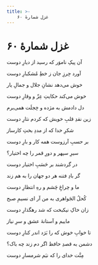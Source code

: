 ```yaml
---
title: >-
    غزل شمارهٔ ۶۰
---
```

# غزل شمارهٔ ۶۰

<div class="b" id="bn1"><div class="m1"><p>آن پیکِ ناموَر که رسید از دیارِ دوست</p></div>
<div class="m2"><p>آورد حِرزِ جان ز خطِ مُشکبارِ دوست</p></div></div>
<div class="b" id="bn2"><div class="m1"><p>خوش می‌دهد نشانِ جلال و جمالِ یار</p></div>
<div class="m2"><p>خوش می‌کند حکایتِ عِزّ و وقارِ دوست</p></div></div>
<div class="b" id="bn3"><div class="m1"><p>دل دادمش به مژده و خِجلَت همی‌برم</p></div>
<div class="m2"><p>زین نقدِ قلبِ خویش که کردم نثارِ دوست</p></div></div>
<div class="b" id="bn4"><div class="m1"><p>شکرِ خدا که از مددِ بختِ کارساز</p></div>
<div class="m2"><p>بر حسبِ آرزوست همه کار و بارِ دوست</p></div></div>
<div class="b" id="bn5"><div class="m1"><p>سیرِ سپهر و دورِ قمر را چه اختیار؟</p></div>
<div class="m2"><p>در گردشند بر حَسَبِ اختیار دوست</p></div></div>
<div class="b" id="bn6"><div class="m1"><p>گر بادِ فتنه هر دو جهان را به هم زند</p></div>
<div class="m2"><p>ما و چراغِ چَشم و رهِ انتظارِ دوست</p></div></div>
<div class="b" id="bn7"><div class="m1"><p>کُحلُ الجَواهری به من آر ای نسیمِ صبح</p></div>
<div class="m2"><p>زان خاکِ نیکبخت که شد رهگذارِ دوست</p></div></div>
<div class="b" id="bn8"><div class="m1"><p>ماییم و آستانهٔ عشق و سرِ نیاز</p></div>
<div class="m2"><p>تا خوابِ خوش که را بَرَد اندر کنارِ دوست</p></div></div>
<div class="b" id="bn9"><div class="m1"><p>دشمن به قصدِ حافظ اگر دم زند چه باک؟</p></div>
<div class="m2"><p>مِنَّت خدای را که نیَم شرمسارِ دوست</p></div></div>
